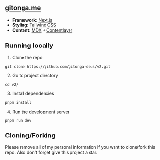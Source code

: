 ## [gitonga.me](https://gitonga.me)

- **Framework**: [Next.js](https://nextjs.org/)
- **Styling**: [Tailwind CSS](https://tailwindcss.com/)
- **Content**: [MDX](https://mdxjs.com) + [Contentlayer](https://contentlayer.dev/)

## Running locally
1. Clone the repo
```
git clone https://github.com/gitonga-deus/v2.git
```

2. Go to project directory
```
cd v2/
```

3. Install dependencies
```
pnpm install
```

4. Run the development server
```
pnpm run dev
```

## Cloning/Forking
Please remove all of my personal information if you want to clone/fork this repo. Also don't forget give this project a star.
